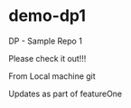 # demo-dp1
DP - Sample Repo 1 

Please check it out!!!

From Local machine git 

Updates as part of featureOne

